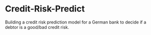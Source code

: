 # Credit-Risk-Predict
Building a credit risk prediction model for a German bank to decide if a debtor is a good/bad credit risk.
